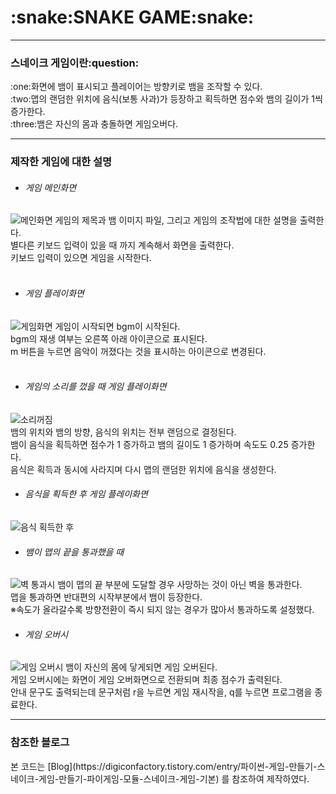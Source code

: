 <h1>:snake:SNAKE GAME:snake:</h1>
<hr>
<h3>스네이크 게임이란:question:</h3>
:one:화면에 뱀이 표시되고 플레이어는 방향키로 뱀을 조작할 수 있다.<br>
:two:맵의 랜덤한 위치에 음식(보통 사과)가 등장하고 획득하면 점수와 뱀의 길이가 1씩 증가한다.<br>
:three:뱀은 자신의 몸과 충돌하면 게임오버다.
<hr>
<h3>제작한 게임에 대한 설명</h3>

* <h6>게임 메인화면</h6>
<img src = https://user-images.githubusercontent.com/113351553/205493734-eec2c947-ee51-44c1-9cb1-303198e5dbfe.png alt = "메인화면">
   게임의 제목과 뱀 이미지 파일, 그리고 게임의 조작법에 대한 설명을 출력한다.<br>
   별다른 키보드 입력이 있을 때 까지 계속해서 화면을 출력한다.<br>
   키보드 입력이 있으면 게임을 시작한다.<br><br>
   
* <h6>게임 플레이화면</h6>
<img src = https://user-images.githubusercontent.com/113351553/205492356-96ada2a9-7725-43ff-a2e0-988642f76388.png alt = "게임화면">
  게임이 시작되면 bgm이 시작된다.<br>
  bgm의 재생 여부는 오른쪽 아래 아이콘으로 표시된다.<br>
  m 버튼을 누르면 음악이 꺼졌다는 것을 표시하는 아이콘으로 변경된다.<br><br>

* <h6>게임의 소리를 껐을 때 게임 플레이화면</h6>
<img src = https://user-images.githubusercontent.com/113351553/205493529-4ae39486-8e88-4c58-a413-cb0bc74f84ee.png alt = "소리꺼짐">
  <br>
  뱀의 위치와 뱀의 방향, 음식의 위치는 전부 랜덤으로 결정된다.<br>
  뱀이 음식을 획득하면 점수가 1 증가하고 뱀의 길이도 1 증가하며 속도도 0.25 증가한다.<br>
  음식은 획득과 동시에 사라지며 다시 맵의 랜덤한 위치에 음식을 생성한다.<br>
  
* <h6>음식을 획득한 후 게임 플레이화면</h6>
<img src = https://user-images.githubusercontent.com/113351553/205494198-11c468ee-335b-4ecb-a533-6200a0c52ab7.png alt = "음식 획득한 후">

* <h6>뱀이 맵의 끝을 통과했을 때</h6>
<img src = https://user-images.githubusercontent.com/113351553/205495785-a150d935-15f6-44d1-b73f-997cd054d5f2.png alt = "벽 통과시">
   뱀이 맵의 끝 부분에 도달할 경우 사망하는 것이 아닌 벽을 통과한다.<br>
   맵을 통과하면 반대편의 시작부분에서 뱀이 등장한다.<br>
   ※속도가 올라갈수록 방향전환이 즉시 되지 않는 경우가 많아서 통과하도록 설정했다.<br>
   
* <h6>게임 오버시</h6>
<img src = https://user-images.githubusercontent.com/113351553/205496188-752b275f-8c3b-44c2-9ebd-d4ac8b0a1bb2.png alt = "게임 오버시">
   뱀이 자신의 몸에 닿게되면 게임 오버된다.<br>
   게임 오버시에는 화면이 게임 오버화면으로 전환되며 최종 점수가 출력된다.<br>
   안내 문구도 출력되는데 문구처럼 r을 누르면 게임 재시작을, q를 누르면 프로그램을 종료한다.<br>
   
 <hr>
 <h3>참조한 블로그</h3>
 본 코드는 [Blog](https://digiconfactory.tistory.com/entry/파이썬-게임-만들기-스네이크-게임-만들기-파이게임-모듈-스네이크-게임-기본) 를 참조하여 제작하였다.
   
   
   
